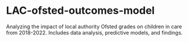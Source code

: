 # LAC-ofsted-outcomes-model
Analyzing the impact of local authority Ofsted grades on children in care from 2018-2022. Includes data analysis, predictive models, and findings.
